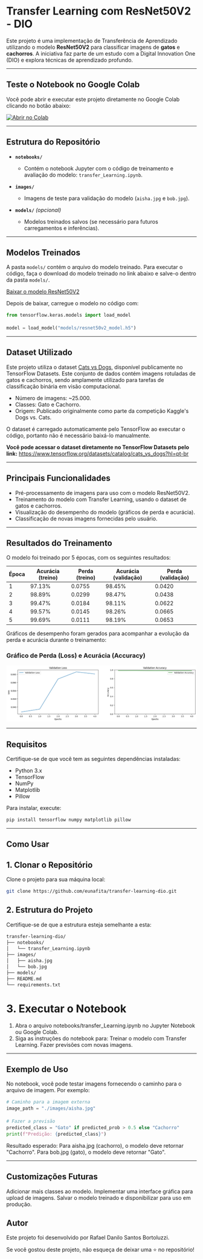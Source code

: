 # Transfer Learning com ResNet50V2 - DIO

Este projeto é uma implementação de Transferência de Aprendizado utilizando o modelo **ResNet50V2** para classificar imagens de **gatos** e **cachorros**. A iniciativa faz parte de um estudo com a Digital Innovation One (DIO) e explora técnicas de aprendizado profundo.

---

## Teste o Notebook no Google Colab

Você pode abrir e executar este projeto diretamente no Google Colab clicando no botão abaixo:

[![Abrir no Colab](https://colab.research.google.com/assets/colab-badge.svg)](https://colab.research.google.com/github/eunafita/transfer-learning-dio/blob/main/notebooks/transfer_Learning.ipynb)

---

## **Estrutura do Repositório**

- **`notebooks/`**
  - Contém o notebook Jupyter com o código de treinamento e avaliação do modelo: `transfer_Learning.ipynb`.
  
- **`images/`**
  - Imagens de teste para validação do modelo (`aisha.jpg` e `bob.jpg`).
  
- **`models/`** *(opcional)*
  - Modelos treinados salvos (se necessário para futuros carregamentos e inferências).

---

## Modelos Treinados

A pasta `models/` contém o arquivo do modelo treinado. Para executar o código, faça o download do modelo treinado no link abaixo e salve-o dentro da pasta `models/`.

[Baixar o modelo ResNet50V2](https://drive.google.com/uc?export=download&id=1XbwjGB1NsEEUmFG0WeGA7s22P0EBJnSd)

Depois de baixar, carregue o modelo no código com:

```python
from tensorflow.keras.models import load_model

model = load_model("models/resnet50v2_model.h5")
```

---

## **Dataset Utilizado**

Este projeto utiliza o dataset [Cats vs Dogs](https://www.tensorflow.org/datasets/catalog/cats_vs_dogs?hl=pt-br), disponível publicamente no TensorFlow Datasets. Este conjunto de dados contém imagens rotuladas de gatos e cachorros, sendo amplamente utilizado para tarefas de classificação binária em visão computacional.

- Número de imagens: ~25.000.
- Classes: Gato e Cachorro.
- Origem: Publicado originalmente como parte da competição Kaggle's Dogs vs. Cats.

O dataset é carregado automaticamente pelo TensorFlow ao executar o código, portanto não é necessário baixá-lo manualmente.

**Você pode acessar o dataset diretamente no TensorFlow Datasets pelo link:**
https://www.tensorflow.org/datasets/catalog/cats_vs_dogs?hl=pt-br


---

## **Principais Funcionalidades**
- Pré-processamento de imagens para uso com o modelo ResNet50V2.
- Treinamento do modelo com Transfer Learning, usando o dataset de gatos e cachorros.
- Visualização do desempenho do modelo (gráficos de perda e acurácia).
- Classificação de novas imagens fornecidas pelo usuário.

---

## **Resultados do Treinamento**

O modelo foi treinado por 5 épocas, com os seguintes resultados:

| Época | Acurácia (treino) | Perda (treino) | Acurácia (validação) | Perda (validação) |
|-------|-------------------|----------------|----------------------|-------------------|
| 1     | 97.13%           | 0.0755         | 98.45%              | 0.0420           |
| 2     | 98.89%           | 0.0299         | 98.47%              | 0.0438           |
| 3     | 99.47%           | 0.0184         | 98.11%              | 0.0622           |
| 4     | 99.57%           | 0.0145         | 98.26%              | 0.0665           |
| 5     | 99.69%           | 0.0111         | 98.19%              | 0.0653           |


Gráficos de desempenho foram gerados para acompanhar a evolução da perda e acurácia durante o treinamento:

### Gráfico de Perda (Loss) e Acurácia (Accuracy)
![Validation Loss | Validation Accuracy](images/validation_loss.png)

---

## **Requisitos**

Certifique-se de que você tem as seguintes dependências instaladas:

- Python 3.x
- TensorFlow
- NumPy
- Matplotlib
- Pillow

Para instalar, execute:

```bash
pip install tensorflow numpy matplotlib pillow
```

---

## **Como Usar**

## 1. Clonar o Repositório

Clone o projeto para sua máquina local:

```bash
git clone https://github.com/eunafita/transfer-learning-dio.git
```

## 2. Estrutura do Projeto

Certifique-se de que a estrutura esteja semelhante a esta:

```arduino
transfer-learning-dio/
├── notebooks/
│   └── transfer_Learning.ipynb
├── images/
│   ├── aisha.jpg
│   └── bob.jpg
├── models/
├── README.md
└── requirements.txt
```

# **3. Executar o Notebook**

1. Abra o arquivo notebooks/transfer_Learning.ipynb no Jupyter Notebook ou Google Colab.
1. Siga as instruções do notebook para:
Treinar o modelo com Transfer Learning.
Fazer previsões com novas imagens.

---

## **Exemplo de Uso**

No notebook, você pode testar imagens fornecendo o caminho para o arquivo de imagem. Por exemplo:

```python
# Caminho para a imagem externa
image_path = "./images/aisha.jpg"

# Fazer a previsão
predicted_class = "Gato" if predicted_prob > 0.5 else "Cachorro"
print(f"Predição: {predicted_class}")
```

Resultado esperado:
Para aisha.jpg (cachorro), o modelo deve retornar "Cachorro".
Para bob.jpg (gato), o modelo deve retornar "Gato".

---

## **Customizações Futuras**

Adicionar mais classes ao modelo.
Implementar uma interface gráfica para upload de imagens.
Salvar o modelo treinado e disponibilizar para uso em produção.

## **Autor**

Este projeto foi desenvolvido por Rafael Danilo Santos Bortoluzzi.

Se você gostou deste projeto, não esqueça de deixar uma ⭐ no repositório!













